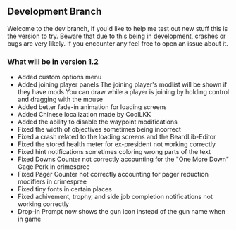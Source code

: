 ## Development Branch
Welcome to the dev branch, if you'd like to help me test out new stuff this is the version to try.
Beware that due to this being in development, crashes or bugs are very likely. If you encounter any feel free to open an issue about it.

### What will be in version 1.2
- Added custom options menu
- Added joining player panels
   The joining player's modlist will be shown if they have mods
   You can draw while a player is joining by holding control and dragging with the mouse
- Added better fade-in animation for loading screens
- Added Chinese localization made by CoolLKK 
- Added the ability to disable the waypoint modifications
- Fixed the width of objectives sometimes being incorrect
- Fixed a crash related to the loading screens and the BeardLib-Editor
- Fixed the stored health meter for ex-president not working correctly
- Fixed hint notifications sometimes coloring wrong parts of the text
- Fixed Downs Counter not correctly accounting for the "One More Down" Gage Perk in crimespree
- Fixed Pager Counter not correctly accounting for pager reduction modifiers in crimespree
- Fixed tiny fonts in certain places
- Fixed achivement, trophy, and side job completion notifications not working correctly
- Drop-in Prompt now shows the gun icon instead of the gun name when in game
